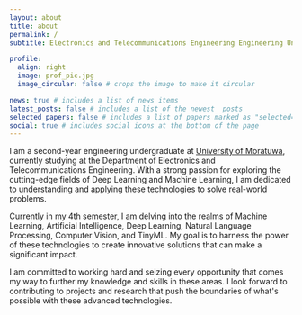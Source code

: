 ```yaml
---
layout: about
title: about
permalink: /
subtitle: Electronics and Telecommunications Engineering Engineering Undergraduate

profile:
  align: right
  image: prof_pic.jpg
  image_circular: false # crops the image to make it circular

news: true # includes a list of news items
latest_posts: false # includes a list of the newest  posts
selected_papers: false # includes a list of papers marked as "selected={true}"
social: true # includes social icons at the bottom of the page
---
```



I am a second-year engineering undergraduate at [University of Moratuwa](https://uom.lk/), currently studying at the Department of Electronics and Telecommunications Engineering. With a strong passion for exploring the cutting-edge fields of Deep Learning and Machine Learning, I am dedicated to understanding and applying these technologies to solve real-world problems.

Currently in my 4th semester, I am delving into the realms of Machine Learning, Artificial Intelligence, Deep Learning, Natural Language Processing, Computer Vision, and TinyML. My goal is to harness the power of these technologies to create innovative solutions that can make a significant impact.

I am committed to working hard and seizing every opportunity that comes my way to further my knowledge and skills in these areas. I look forward to contributing to projects and research that push the boundaries of what's possible with these advanced technologies.
